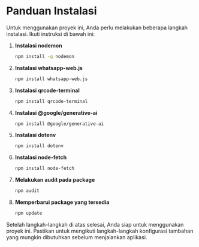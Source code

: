 # Panduan Instalasi

Untuk menggunakan proyek ini, Anda perlu melakukan beberapa langkah instalasi. Ikuti instruksi di bawah ini:

1. **Instalasi nodemon**
   ```bash
   npm install -g nodemon
   ```

2. **Instalasi whatsapp-web.js**
   ```bash
   npm install whatsapp-web.js
   ```

3. **Instalasi qrcode-terminal**
   ```bash
   npm install qrcode-terminal
   ```

4. **Instalasi @google/generative-ai**
   ```bash
   npm install @google/generative-ai
   ```

5. **Instalasi dotenv**
   ```bash
   npm install dotenv
   ```

6. **Instalasi node-fetch**
   ```bash
   npm install node-fetch
   ```

7. **Melakukan audit pada package**
   ```bash
   npm audit
   ```

8. **Memperbarui package yang tersedia**
   ```bash
   npm update
   ```

Setelah langkah-langkah di atas selesai, Anda siap untuk menggunakan proyek ini. Pastikan untuk mengikuti langkah-langkah konfigurasi tambahan yang mungkin dibutuhkan sebelum menjalankan aplikasi.
